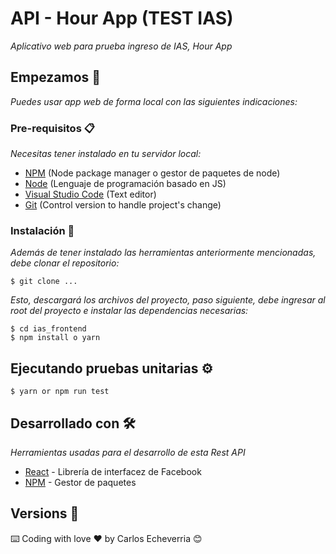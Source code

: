 # API - Hour App (TEST IAS)

_Aplicativo web para prueba ingreso de IAS, Hour App_

## Empezamos 🚀

_Puedes usar app web de forma local con las siguientes indicaciones:_

### Pre-requisitos 📋

_Necesitas tener instalado en tu servidor local:_

- [NPM](https://www.npmjs.com/) (Node package manager o gestor de paquetes de node)
- [Node](https://nodejs.org/es/) (Lenguaje de programación basado en JS)
- [Visual Studio Code](https://code.visualstudio.com/) (Text editor)
- [Git](https://git-scm.com/) (Control version to handle project's change)

### Instalación 🔧

_Además de tener instalado las herramientas anteriormente mencionadas, debe clonar el repositorio:_

```
$ git clone ...
```

_Esto, descargará los archivos del proyecto, paso siguiente, debe ingresar al root del proyecto e instalar las dependencias necesarias:_

```
$ cd ias_frontend
$ npm install o yarn
```

## Ejecutando pruebas unitarias ⚙️


```
$ yarn or npm run test
```


## Desarrollado con 🛠️

_Herramientas usadas para el desarrollo de esta Rest API_

- [React](https://reactjs.org/) - Librería de interfacez de Facebook
- [NPM](https://www.npmjs.com/) - Gestor de paquetes


## Versions 📌

⌨️ Coding with love ❤️ by Carlos Echeverria 😊
